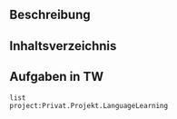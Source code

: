 ## Beschreibung
## Inhaltsverzeichnis
## Aufgaben in TW
```tw
list
project:Privat.Projekt.LanguageLearning
```
